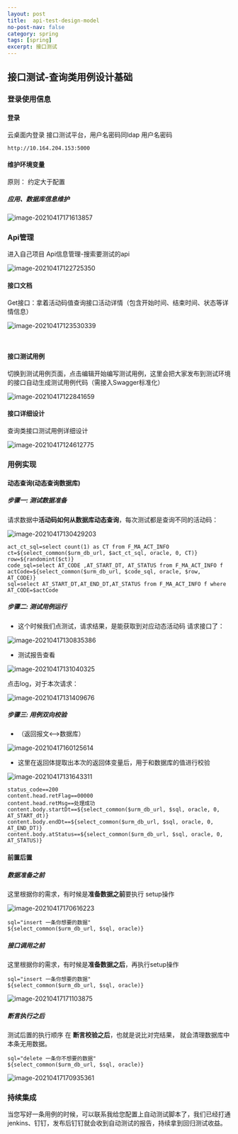 ```yaml
---
layout: post
title:  api-test-design-model
no-post-nav: false
category: spring
tags: [spring]
excerpt: 接口测试
---
```




## 接口测试-查询类用例设计基础

### 登录使用信息

#### 登录

云桌面内登录 接口测试平台，用户名密码同ldap 用户名密码

```
http://10.164.204.153:5000
```

#### 维护环境变量

原则： 约定大于配置

##### 应用、数据库信息维护

![image-20210417171613857](https://james-xuande.github.io/assets/images/image-20210417171613857.png)

##### 



### Api管理

 进入自己项目  Api信息管理-搜索要测试的api

![image-20210417122725350](https://james-xuande.github.io/assets/images/image-20210417122725350.png)



#### 接口文档

​	Get接口：拿着活动码值查询接口活动详情（包含开始时间、结束时间、状态等详情信息）

![image-20210417123530339](https://james-xuande.github.io/assets/images/image-20210417123530339.png)

​	

#### 接口测试用例

切换到测试用例页面，点击编辑开始编写测试用例，这里会把大家发布到测试环境 的接口自动生成测试用例代码（需接入Swagger标准化）

![image-20210417122841659](https://james-xuande.github.io/assets/images/image-20210417122841659.png)

#### 接口详细设计

查询类接口测试用例详细设计

![image-20210417124612775](https://james-xuande.github.io/assets/images/image-20210417124612775.png)



### 用例实现



#### 动态查询(动态查询数据库)

##### 步骤一: 测试数据准备

​	请求数据中**活动码如何从数据库动态查询**，每次测试都是查询不同的活动码：

![image-20210417130429203](https://james-xuande.github.io/assets/images/image-20210417130429203.png)

```
act_ct_sql=select count(1) as CT from F_MA_ACT_INFO 
ct=${select_common($urm_db_url, $act_ct_sql, oracle, 0, CT)}
row=${randomint($ct)}
code_sql=select AT_CODE ,AT_START_DT, AT_STATUS from F_MA_ACT_INFO f
actCode=${select_common($urm_db_url, $code_sql, oracle, $row, AT_CODE)}
sql=select AT_START_DT,AT_END_DT,AT_STATUS from F_MA_ACT_INFO f where AT_CODE=$actCode
```

##### 步骤二: 测试用例运行

- 这个时候我们点测试，请求结果，是能获取到对应动态活动码 请求接口了：

![image-20210417130835386](https://james-xuande.github.io/assets/images/image-20210417130835386.png)

- 测试报告查看

![image-20210417131040325](https://james-xuande.github.io/assets/images/image-20210417131040325.png)

点击log，对于本次请求：

![image-20210417131409676](https://james-xuande.github.io/assets/images/image-20210417131409676.png)

##### 步骤三: 用例双向校验

- （返回报文<-->数据库）

![image-20210417160125614](https://james-xuande.github.io/assets/images/image-20210417160125614.png)





- 这里在返回体提取出本次的返回体变量后，用于和数据库的值进行校验

![image-20210417131643311](https://james-xuande.github.io/assets/images/image-20210417131643311.png)

```
status_code==200 
content.head.retFlag==00000
content.head.retMsg==处理成功
content.body.startDt==${select_common($urm_db_url, $sql, oracle, 0, AT_START_dt)}
content.body.endDt==${select_common($urm_db_url, $sql, oracle, 0, AT_END_DT)}
content.body.atStatus==${select_common($urm_db_url, $sql, oracle, 0, AT_STATUS)}
```





#### 前置后置

##### 数据准备之前

这里根据你的需求，有时候是**准备数据之前**要执行 setup操作

![image-20210417170616223](https://james-xuande.github.io/assets/images/image-20210417170616223.png)

```
sql="insert 一条你想要的数据"
${select_common($urm_db_url, $sql, oracle)}
```



##### 接口调用之前

这里根据你的需求，有时候是**准备数据之后**，再执行setup操作

```
sql="insert 一条你想要的数据"
${select_common($urm_db_url, $sql, oracle)}
```

![image-20210417171103875](https://james-xuande.github.io/assets/images/image-20210417171103875.png)

##### 断言执行之后

测试后置的执行顺序 在 **断言校验之后**，也就是说比对完结果， 就会清理数据库中本条无用数据。

```
sql="delete 一条你不想要的数据"
${select_common($urm_db_url, $sql, oracle)}
```

![image-20210417170935361](https://james-xuande.github.io/assets/images/image-20210417170935361.png)





### 持续集成

当您写好一条用例的时候，可以联系我给您配置上自动测试脚本了，我们已经打通jenkins、钉钉，发布后钉钉就会收到自动测试的报告，持续拿到回归测试收益。



